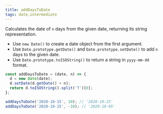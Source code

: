 ```yaml
---
title: addDaysToDate
tags: date,intermediate
---
```


Calculates the date of `n` days from the given date, returning its string representation.

- Use `new Date()` to create a date object from the first argument.
- Use `Date.prototype.getDate()` and `Date.prototype.setDate()` to add `n` days to the given date.
- Use `Date.prototype.toISOString()` to return a string in `yyyy-mm-dd` format.

```js
const addDaysToDate = (date, n) => {
  d = new Date(date);
  d.setDate(d.getDate() + n);
  return d.toISOString().split('T')[0];
};
```

```js
addDaysToDate('2020-10-15', 10); // '2020-10-25'
addDaysToDate('2020-10-15', -10); // '2020-10-05'
```

